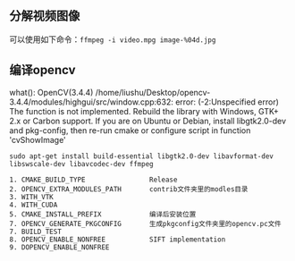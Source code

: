 ## 分解视频图像
可以使用如下命令：`ffmpeg -i video.mpg image-%04d.jpg`

## 编译opencv
  what():  OpenCV(3.4.4) /home/liushu/Desktop/opencv-3.4.4/modules/highgui/src/window.cpp:632: error: (-2:Unspecified error) The function is not implemented. Rebuild the library with Windows, GTK+ 2.x or Carbon support. If you are on Ubuntu or Debian, install libgtk2.0-dev and pkg-config, then re-run cmake or configure script in function 'cvShowImage'

    sudo apt-get install build-essential libgtk2.0-dev libavformat-dev libswscale-dev libavcodec-dev ffmpeg

    1. CMAKE_BUILD_TYPE                Release
    2. OPENCV_EXTRA_MODULES_PATH       contrib文件夹里的modles目录
    3. WITH_VTK 
    4. WITH_CUDA
    5. CMAKE_INSTALL_PREFIX            编译后安装位置
    7. OPENCV_GENERATE_PKGCONFIG       生成pkgconfig文件夹里的opencv.pc文件
    7. BUILD_TEST
    8. OPENCV_ENABLE_NONFREE           SIFT implementation
    9. DOPENCV_ENABLE_NONFREE
